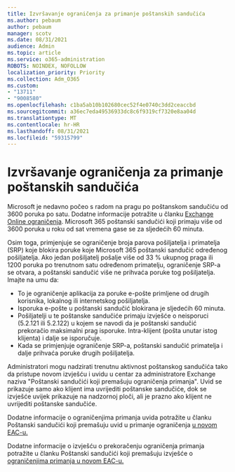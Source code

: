 ```yaml
---
title: Izvršavanje ograničenja za primanje poštanskih sandučića
ms.author: pebaum
author: pebaum
manager: scotv
ms.date: 08/31/2021
audience: Admin
ms.topic: article
ms.service: o365-administration
ROBOTS: NOINDEX, NOFOLLOW
localization_priority: Priority
ms.collection: Adm_O365
ms.custom:
- "13711"
- "9008580"
ms.openlocfilehash: c1ba5ab10b102680cec52f4e0740c3dd2ceaccbd
ms.sourcegitcommit: a36ec7eda49536933dc8c6f9319cf7320e8aa04d
ms.translationtype: MT
ms.contentlocale: hr-HR
ms.lasthandoff: 08/31/2021
ms.locfileid: "59315799"
---
```

# <a name="mailbox-receiving-limit-enforcement"></a>Izvršavanje ograničenja za primanje poštanskih sandučića

Microsoft je nedavno počeo s radom na pragu po poštanskom sandučiću od 3600 poruka po satu. Dodatne informacije potražite u članku [Exchange Online ograničenja](https://docs.microsoft.com/office365/servicedescriptions/exchange-online-service-description/exchange-online-limits#receiving-limits). Microsoft 365 poštanski sandučići koji primaju više od 3600 poruka u roku od sat vremena gase se za sljedećih 60 minuta. 

Osim toga, primjenjuje se ograničenje broja parova pošiljatelja i primatelja (SRP) koje blokira poruke koje Microsoft 365 poštanski sandučić određenog pošiljatelja. Ako jedan pošiljatelj pošalje više od 33 % ukupnog praga ili 1200 poruka po trenutnom satu određenom primatelju, ograničenje SRP-a se otvara, a poštanski sandučić više ne prihvaća poruke tog pošiljatelja. Imajte na umu da:

- To je ograničenje aplikacija za poruke e-pošte primljene od drugih korisnika, lokalnog ili internetskog pošiljatelja.
- Isporuka e-pošte u poštanski sandučić blokirana je sljedećih 60 minuta. 
- Pošiljatelji u te poštanske sandučiće primaju izvješće o neisporuci (5.2.121 ili 5.2.122) u kojem se navodi da je poštanski sandučić prekoračio maksimalni prag isporuke. Intra-klijent (pošta unutar istog klijenta) i dalje se isporučuje.
- Kada se primjenjuje ograničenje SRP-a, poštanski sandučić primatelja i dalje prihvaća poruke drugih pošiljatelja.

Administratori mogu nadzirati trenutnu aktivnost poštanskog sandučića tako da pristupe novom izvješću i uvidu u centar za administratore Exchange naziva "Poštanski sandučići koji premašuju ograničenja primanja". Uvid se prikazuje samo ako klijent ima uvrijediti poštanske sandučiće, dok se izvješće uvijek prikazuje na nadzornoj ploči, ali je prazno ako klijent ne uvrijediti poštanske sandučiće.

Dodatne informacije o ograničenjima primanja uvida potražite u članku Poštanski sandučići koji premašuju uvid u primanje ograničenja [u novom EAC-u.](https://docs.microsoft.com/exchange/monitoring/mail-flow-insights/mailboxes-exceeding-receiving-limits-insights)

Dodatne informacije o izvješću o prekoračenju ograničenja primanja potražite u članku Poštanski sandučići koji premašuju izvješće o [ograničenjima primanja u novom EAC-u.](https://docs.microsoft.com/exchange/monitoring/mail-flow-reports/mailboxes-exceeding-receiving-limits-report)
